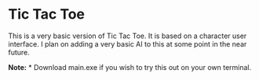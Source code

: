 # Tic Tac Toe
This is a very basic version of Tic Tac Toe. It is based on a character user interface. I plan on adding a very basic AI to this at some point in the near future.

__Note:__ * Download main.exe if you wish to try this out on your own terminal.
